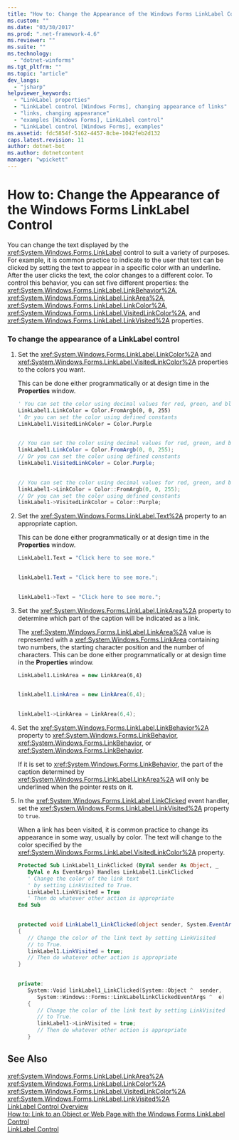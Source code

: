 ```yaml
---
title: "How to: Change the Appearance of the Windows Forms LinkLabel Control | Microsoft Docs"
ms.custom: ""
ms.date: "03/30/2017"
ms.prod: ".net-framework-4.6"
ms.reviewer: ""
ms.suite: ""
ms.technology: 
  - "dotnet-winforms"
ms.tgt_pltfrm: ""
ms.topic: "article"
dev_langs: 
  - "jsharp"
helpviewer_keywords: 
  - "LinkLabel properties"
  - "LinkLabel control [Windows Forms], changing appearance of links"
  - "links, changing appearance"
  - "examples [Windows Forms], LinkLabel control"
  - "LinkLabel control [Windows Forms], examples"
ms.assetid: fdc5854f-5162-4457-8cbe-1042feb2d132
caps.latest.revision: 11
author: dotnet-bot
ms.author: dotnetcontent
manager: "wpickett"
---
```

# How to: Change the Appearance of the Windows Forms LinkLabel Control
You can change the text displayed by the <xref:System.Windows.Forms.LinkLabel> control to suit a variety of purposes. For example, it is common practice to indicate to the user that text can be clicked by setting the text to appear in a specific color with an underline. After the user clicks the text, the color changes to a different color. To control this behavior, you can set five different properties: the <xref:System.Windows.Forms.LinkLabel.LinkBehavior%2A>, <xref:System.Windows.Forms.LinkLabel.LinkArea%2A>, <xref:System.Windows.Forms.LinkLabel.LinkColor%2A>, <xref:System.Windows.Forms.LinkLabel.VisitedLinkColor%2A>, and <xref:System.Windows.Forms.LinkLabel.LinkVisited%2A> properties.  
  
### To change the appearance of a LinkLabel control  
  
1.  Set the <xref:System.Windows.Forms.LinkLabel.LinkColor%2A> and <xref:System.Windows.Forms.LinkLabel.VisitedLinkColor%2A> properties to the colors you want.  
  
     This can be done either programmatically or at design time in the **Properties** window.  
  
    ```vb  
    ' You can set the color using decimal values for red, green, and blue  
    LinkLabel1.LinkColor = Color.FromArgb(0, 0, 255)  
    ' Or you can set the color using defined constants  
    LinkLabel1.VisitedLinkColor = Color.Purple  
  
    ```  
  
    ```csharp  
    // You can set the color using decimal values for red, green, and blue  
    linkLabel1.LinkColor = Color.FromArgb(0, 0, 255);  
    // Or you can set the color using defined constants  
    linkLabel1.VisitedLinkColor = Color.Purple;  
  
    ```  
  
    ```cpp  
    // You can set the color using decimal values for red, green, and blue  
    linkLabel1->LinkColor = Color::FromArgb(0, 0, 255);  
    // Or you can set the color using defined constants  
    linkLabel1->VisitedLinkColor = Color::Purple;  
    ```  
  
2.  Set the <xref:System.Windows.Forms.LinkLabel.Text%2A> property to an appropriate caption.  
  
     This can be done either programmatically or at design time in the **Properties** window.  
  
    ```vb  
    LinkLabel1.Text = "Click here to see more."  
  
    ```  
  
    ```csharp  
    linkLabel1.Text = "Click here to see more.";  
  
    ```  
  
    ```cpp  
    linkLabel1->Text = "Click here to see more.";  
    ```  
  
3.  Set the <xref:System.Windows.Forms.LinkLabel.LinkArea%2A> property to determine which part of the caption will be indicated as a link.  
  
     The <xref:System.Windows.Forms.LinkLabel.LinkArea%2A> value is represented with a <xref:System.Windows.Forms.LinkArea> containing two numbers, the starting character position and the number of characters. This can be done either programmatically or at design time in the **Properties** window.  
  
    ```vb  
    LinkLabel1.LinkArea = new LinkArea(6,4)  
  
    ```  
  
    ```csharp  
    linkLabel1.LinkArea = new LinkArea(6,4);  
  
    ```  
  
    ```cpp  
    linkLabel1->LinkArea = LinkArea(6,4);  
    ```  
  
4.  Set the <xref:System.Windows.Forms.LinkLabel.LinkBehavior%2A> property to <xref:System.Windows.Forms.LinkBehavior>, <xref:System.Windows.Forms.LinkBehavior>, or <xref:System.Windows.Forms.LinkBehavior>.  
  
     If it is set to <xref:System.Windows.Forms.LinkBehavior>, the part of the caption determined by <xref:System.Windows.Forms.LinkLabel.LinkArea%2A> will only be underlined when the pointer rests on it.  
  
5.  In the <xref:System.Windows.Forms.LinkLabel.LinkClicked> event handler, set the <xref:System.Windows.Forms.LinkLabel.LinkVisited%2A> property to `true`.  
  
     When a link has been visited, it is common practice to change its appearance in some way, usually by color. The text will change to the color specified by the <xref:System.Windows.Forms.LinkLabel.VisitedLinkColor%2A> property.  
  
    ```vb  
    Protected Sub LinkLabel1_LinkClicked (ByVal sender As Object, _  
       ByVal e As EventArgs) Handles LinkLabel1.LinkClicked  
       ' Change the color of the link text  
       ' by setting LinkVisited to True.  
       LinkLabel1.LinkVisited = True  
       ' Then do whatever other action is appropriate  
    End Sub  
  
    ```  
  
    ```csharp  
    protected void LinkLabel1_LinkClicked(object sender, System.EventArgs e)  
    {  
       // Change the color of the link text by setting LinkVisited   
       // to True.  
       linkLabel1.LinkVisited = true;  
       // Then do whatever other action is appropriate  
    }  
  
    ```  
  
    ```cpp  
    private:  
       System::Void linkLabel1_LinkClicked(System::Object ^  sender,  
          System::Windows::Forms::LinkLabelLinkClickedEventArgs ^  e)  
       {  
          // Change the color of the link text by setting LinkVisited   
          // to True.  
          linkLabel1->LinkVisited = true;  
          // Then do whatever other action is appropriate  
       }  
    ```  
  
## See Also  
 <xref:System.Windows.Forms.LinkLabel.LinkArea%2A>   
 <xref:System.Windows.Forms.LinkLabel.LinkColor%2A>   
 <xref:System.Windows.Forms.LinkLabel.VisitedLinkColor%2A>   
 <xref:System.Windows.Forms.LinkLabel.LinkVisited%2A>   
 [LinkLabel Control Overview](../../../../docs/framework/winforms/controls/linklabel-control-overview-windows-forms.md)   
 [How to: Link to an Object or Web Page with the Windows Forms LinkLabel Control](../../../../docs/framework/winforms/controls/link-to-an-object-or-web-page-with-wf-linklabel-control.md)   
 [LinkLabel Control](../../../../docs/framework/winforms/controls/linklabel-control-windows-forms.md)